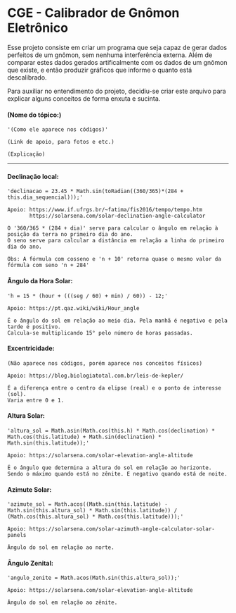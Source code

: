 # CGE - Calibrador de Gnômon Eletrônico
Esse projeto consiste em criar um programa que seja capaz de gerar dados perfeitos de um gnômon, sem nenhuma interferência externa. Além de comparar estes dados gerados artificalmente com os dados de um gnômon que existe, e então produzir gráficos que informe o quanto está descalibrado.

Para auxiliar no entendimento do projeto, decidiu-se criar este arquivo para explicar alguns conceitos de forma enxuta e sucinta.

#### (Nome do tópico:)
	'(Como ele aparece nos códigos)'

	(Link de apoio, para fotos e etc.)

	(Explicação)

---------------

#### Declinação local:
	'declinacao = 23.45 * Math.sin(toRadian((360/365)*(284 + this.dia_sequencial)));'

	Apoio: https://www.if.ufrgs.br/~fatima/fis2016/tempo/tempo.htm
	       https://solarsena.com/solar-declination-angle-calculator

	O '360/365 * (284 + dia)' serve para calcular o ângulo em relação à posição da terra no primeiro dia do ano.
	O seno serve para calcular a distância em relação a linha do primeiro dia do ano.

	Obs: A fórmula com cosseno e 'n + 10' retorna quase o mesmo valor da fórmula com seno 'n + 284'

#### Ângulo da Hora Solar:
	'h = 15 * (hour + (((seg / 60) + min) / 60)) - 12;'

	Apoio: https://pt.qaz.wiki/wiki/Hour_angle
	
	É o ângulo do sol em relação ao meio dia. Pela manhã é negativo e pela tarde é positivo.
	Calcula-se multiplicando 15° pelo número de horas passadas.

#### Excentricidade:
	(Não aparece nos códigos, porém aparece nos conceitos físicos)

	Apoio: https://blog.biologiatotal.com.br/leis-de-kepler/

	É a diferença entre o centro da elipse (real) e o ponto de interesse (sol).
	Varia entre 0 e 1.

#### Altura Solar:
	'altura_sol = Math.asin(Math.cos(this.h) * Math.cos(declination) * Math.cos(this.latitude) + Math.sin(declination) * Math.sin(this.latitude));'

	Apoio: https://solarsena.com/solar-elevation-angle-altitude

	É o ângulo que determina a altura do sol em relação ao horizonte.
	Sendo o máximo quando está no zênite. E negativo quando está de noite.

#### Azimute Solar:
	'azimute_sol = Math.acos((Math.sin(this.latitude) - Math.sin(this.altura_sol) * Math.sin(this.latitude)) / (Math.cos(this.altura_sol) * Math.cos(this.latitude)));'

	Apoio: https://solarsena.com/solar-azimuth-angle-calculator-solar-panels

	Ângulo do sol em relação ao norte.

#### Ângulo Zenital:
	'angulo_zenite = Math.acos(Math.sin(this.altura_sol));'

	Apoio: https://solarsena.com/solar-elevation-angle-altitude

	Ângulo do sol em relação ao zênite.
